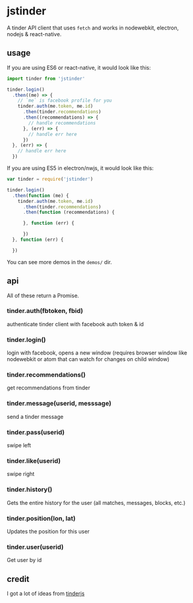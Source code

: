 # jstinder

A tinder API client that uses `fetch` and works in nodewebkit, electron, nodejs & react-native.

## usage

If you are using ES6 or react-native, it would look like this:

```js
import tinder from 'jstinder'

tinder.login()
  .then((me) => {
    // `me` is facebook profile for you
    tinder.auth(me.token, me.id)
      .then(tinder.recommendations)
      .then((recommendations) => {
        // handle recommendations
      }, (err) => {
        // handle err here
      })
  }, (err) => {
    // handle err here
  })
```

If you are using ES5 in electron/nwjs, it would look like this:

```js
var tinder = require('jstinder')

tinder.login()
  .then(function (me) {
    tinder.auth(me.token, me.id)
      .then(tinder.recommendations)
      .then(function (recommendations) {

      }, function (err) {

      })
  }, function (err) {

  })

```

You can see more demos in the `demos/` dir.

## api

All of these return a Promise.

### tinder.auth(fbtoken, fbid)
authenticate tinder client with facebook auth token & id

### tinder.login()
login with facebook, opens a new window (requires browser window like nodewebkit or atom that can watch for changes on child window)

### tinder.recommendations()
get recommendations from tinder

### tinder.message(userid, messsage)
send a tinder message

### tinder.pass(userid)
swipe left

### tinder.like(userid)
swipe right

### tinder.history()
Gets the entire history for the user (all matches, messages, blocks, etc.)

### tinder.position(lon, lat)
Updates the position for this user

### tinder.user(userid)
Get user by id

## credit

I got a lot of ideas from [tinderjs](https://github.com/alkawryk/tinderjs)
